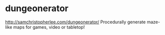 # dungeonerator
http://samchristopherlee.com/dungeonerator/
Procedurally generate maze-like maps for games, video or tabletop!
